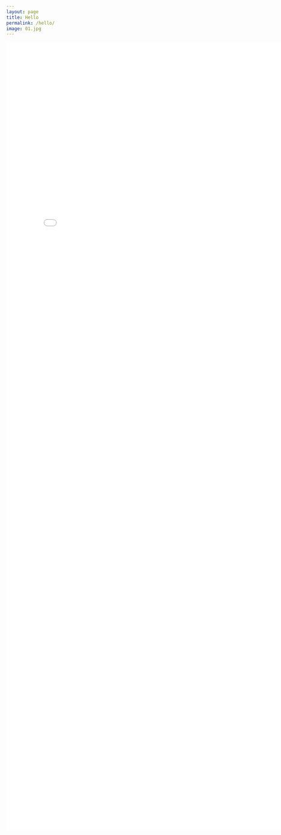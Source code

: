 ```yaml
---
layout: page
title: Hello
permalink: /hello/
image: 01.jpg
---
```


<embed src="/_data/coffee.html"
  width="800px" height="2100px">


